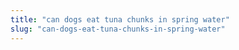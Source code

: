 ```yaml
---
title: "can dogs eat tuna chunks in spring water"
slug: "can-dogs-eat-tuna-chunks-in-spring-water"
---
```



